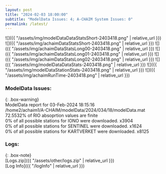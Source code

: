 ```yaml
---
layout: post
title: "2024-02-03 18:00:00"
subtitle: "ModelData Issues: 4; A-CHAIM System Issues: 0"
permalink: /latest/
---
```


![]({{ "/assets/img/modelDataDataStatsShort-2403418.png" | relative_url }})
![]({{ "/assets/img/achaimDataStatsShort-2403418.png" | relative_url }})
![]({{ "/assets/img/achaimDataStatsLong00-2403418.png" | relative_url }})
![]({{ "/assets/img/achaimDataStatsLong01-2403418.png" | relative_url }})
![]({{ "/assets/img/achaimDataStatsLong02-2403418.png" | relative_url }})
![]({{ "/assets/img/modelDataDataStats-2403418.png" | relative_url }})
![]({{ "/assets/img/modelDataStationStats-2403418.png" | relative_url }})
![]({{ "/assets/img/achaimRunTime-2403418.png" | relative_url }})


### ModelData Issues:  
  
{: .box-warning}  
 ModelData report for 03-Feb-2024 18:15:16   
 /home2/achaim1/A-CHAIM/modelData/2024/034/18/modelData.mat   
 72.5532% of RIO absoprtion values are finite   
 0% of all possible stations for IONO were downloaded. x3904   
 0% of all possible stations for SENTINEL were downloaded. x1624   
 0% of all possible stations for KARTVERKET were downloaded. x8125   
  


### Logs:  
  
{: .box-note}  
[Logs.zip]({{ "/assets/other/logs.zip" | relative_url }})  
[Log Info]({{ "/logInfo" | relative_url }})  
